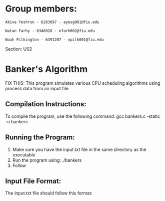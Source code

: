 Group members: 
==============

	Akiva Yeshrun - 6283697 - ayesg001@fiu.edu

	Natan Farhy - 6346028 - nfarh002@fiu.edu

	Noah Pilkington - 6391207 - npilk001@fiu.edu

Section: U02

Banker's Algorithm
==================
FIX THIS:
This program simulates various CPU scheduling algorithms using process data from an input file.

Compilation Instructions:
------------------------
To compile the program, use the following command:
    gcc bankers.c -static -o bankers

Running the Program:
------------------
1. Make sure you have the input.txt file in the same directory as the executable
2. Run the program using:
    ./bankers
3. Follow 

Input File Format:
----------------
The input.txt file should follow this format: